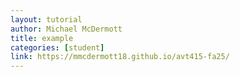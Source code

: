 ```yaml
---
layout: tutorial
author: Michael McDermott
title: example
categories: [student]
link: https://mmcdermott18.github.io/avt415-fa25/
---
```

